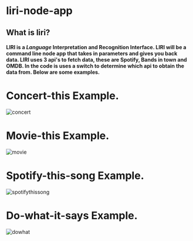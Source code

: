 # liri-node-app
## What is liri?
#### LIRI is a _Language_ Interpretation and Recognition Interface. LIRI will be a command line node app that takes in parameters and gives you back data. LIRI uses 3 api's to fetch data, these are Spotify, Bands in town and OMDB. In the code is uses a switch to determine which api to obtain the data from. Below are some examples.



# Concert-this Example.
![concert](https://user-images.githubusercontent.com/45009760/54945734-e31c5f00-4f0c-11e9-9b7a-3fe637ee997b.gif)
# Movie-this Example.
![movie](https://user-images.githubusercontent.com/45009760/54945887-41494200-4f0d-11e9-975c-6be3d8e66137.gif)
# Spotify-this-song Example.
![spotifythissong](https://user-images.githubusercontent.com/45009760/54945857-2f679f00-4f0d-11e9-845a-0394bf3750ea.gif)
# Do-what-it-says Example.
![dowhat](https://user-images.githubusercontent.com/45009760/54945905-4dcd9a80-4f0d-11e9-9c05-6a2cb949552b.gif)
